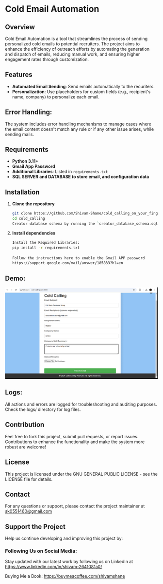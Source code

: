 # Cold Email Automation

## Overview
Cold Email Automation is a tool that streamlines the process of sending personalized cold emails to potential recruiters. The project aims to enhance the efficiency of outreach efforts by automating the generation and dispatch of emails, reducing manual work, and ensuring higher engagement rates through customization.

## Features
- **Automated Email Sending**: Send emails automatically to the recuriters.
- **Personalization**: Use placeholders for custom fields (e.g., recipient's name, company) to personalize each email.

## Error Handling:

The system includes error handling mechanisms to manage cases where the email content doesn't match any rule or if any other issue arises, while sending mails.

## Requirements
- **Python 3.11+**
- **Gmail App Password**
- **Additional Libraries**: Listed in `requirements.txt`
- **SQL SERVER and DATABASE to store email, and configuration data**

## Installation

1. **Clone the repository**
    ```bash
    git clone https://github.com/Shivam-Shane/cold_calling_on_your_fingertips.git
    cd cold_calling
    Creator database schema by running the `creator_database_schema.sql` script in your SQL Server.
    ```

2. **Install dependencies**
    ```bash
    Install the Required Libraries:
    pip install -r requirements.txt

    Follow the instructions here to enable the Gmail APP password
    https://support.google.com/mail/answer/185833?hl=en
    ```
## Demo:

![Demo Gif](demo/cold_calling.gif)

## Logs:

All actions and errors are logged for troubleshooting and auditing purposes. Check the logs/ directory for log files.

## Contribution
Feel free to fork this project, submit pull requests, or report issues. Contributions to enhance the functionality and make the system more robust are welcome!

## License
This project is licensed under the GNU GENERAL PUBLIC LICENSE - see the LICENSE file for details.

## Contact
For any questions or support, please contact the project maintainer at sk0551460@gmail.com

## Support the Project
Help us continue developing and improving this project by:

### Following Us on Social Media: 

Stay updated with our latest work by following us on LinkedIn at https://www.linkedin.com/in/shivam-2641081a0/

Buying Me a Book: https://buymeacoffee.com/shivamshane
